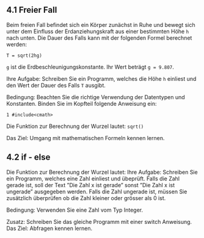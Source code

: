 ## 4.1 Freier Fall
Beim freien Fall befindet sich ein Körper zunächst in Ruhe und bewegt sich unter dem Einfluss
der Erdanziehungskraft aus einer bestimmten Höhe `h` nach unten. Die Dauer des Falls kann
mit der folgenden Formel berechnet werden:

    T = sqrt(2hg)
    
`g` ist die Erdbeschleunigungskonstante. Ihr Wert beträgt `g = 9.807`.

Ihre Aufgabe: Schreiben Sie ein Programm, welches die Höhe `h` einliest und den Wert
der Dauer des Falls `T` ausgibt.

Bedingung: Beachten Sie die richtige Verwendung der Datentypen und Konstanten. 
Binden Sie im Kopfteil folgende Anweisung ein: 
    
    1 #include<cmath>

Die Funktion zur Berechnung der Wurzel lautet: `sqrt()`

Das Ziel: Umgang mit mathematischen Formeln kennen lernen. 

## 4.2 if - else
Die Funktion zur Berechnung der Wurzel lautet:
Ihre Aufgabe: Schreiben Sie ein Programm, welches eine Zahl einliest und übeprüft.
Falls die Zahl gerade ist, soll der Text ”Die Zahl x ist gerade” sonst ”Die Zahl x ist ungerade” ausgegeben werden.
Falls die Zahl ungerade ist, müssen Sie zusätzlich überprüfen ob die Zahl kleiner oder grösser als 0 ist.

Bedingung: Verwenden Sie eine Zahl vom Typ Integer.

Zusatz: Schreiben Sie das gleiche Programm mit einer switch Anweisung. Das Ziel: Abfragen kennen lernen.
